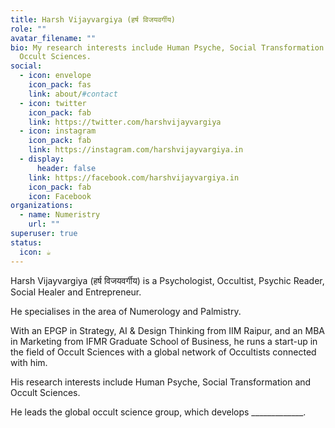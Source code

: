 ```yaml
---
title: Harsh Vijayvargiya (हर्ष विजयवर्गीय)
role: ""
avatar_filename: ""
bio: My research interests include Human Psyche, Social Transformation and
  Occult Sciences.
social:
  - icon: envelope
    icon_pack: fas
    link: about/#contact
  - icon: twitter
    icon_pack: fab
    link: https://twitter.com/harshvijayvargiya
  - icon: instagram
    icon_pack: fab
    link: https://instagram.com/harshvijayvargiya.in
  - display:
      header: false
    link: https://facebook.com/harshvijayvargiya.in
    icon_pack: fab
    icon: Facebook
organizations:
  - name: Numeristry
    url: ""
superuser: true
status:
  icon: ☕️
---
```

Harsh Vijayvargiya (हर्ष विजयवर्गीय) is a Psychologist, Occultist, Psychic Reader, Social Healer and Entrepreneur.

He specialises in the area of Numerology and Palmistry.

With an EPGP in Strategy, AI & Design Thinking from IIM Raipur, and an MBA in Marketing from IFMR Graduate School of Business, he runs a start-up in the field of Occult Sciences with a global network of Occultists connected with him. 

His research interests include Human Psyche, Social Transformation and Occult Sciences.

He leads the global occult science group, which develops \_\_\_\_\_\_\_\_\_\_\_\__.